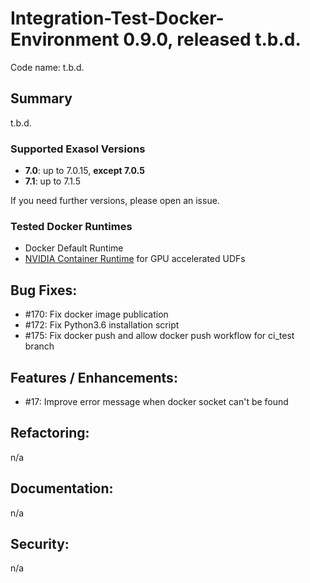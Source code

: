 # Integration-Test-Docker-Environment 0.9.0, released t.b.d.

Code name: t.b.d.

## Summary

t.b.d.

### Supported Exasol Versions

* **7.0**: up to 7.0.15, **except 7.0.5**
* **7.1**: up to 7.1.5

If you need further versions, please open an issue.

### Tested Docker Runtimes

- Docker Default Runtime
- [NVIDIA Container Runtime](https://github.com/NVIDIA/nvidia-container-runtime) for GPU accelerated UDFs

## Bug Fixes:

 - #170: Fix docker image publication
 - #172: Fix Python3.6 installation script
 - #175: Fix docker push and allow docker push workflow for ci_test branch

## Features / Enhancements:

 - #17: Improve error message when docker socket can't be found 

## Refactoring:

n/a

## Documentation:

n/a

## Security:

n/a
